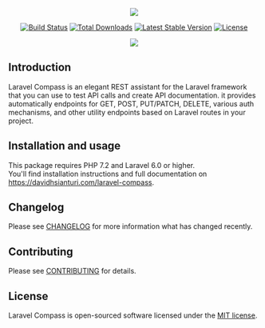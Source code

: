 <p align="center"><img src="https://res.cloudinary.com/dave24hwj8/image/upload/v1585775689/new-laravel-compass-logo.svg"></p>

<p align="center">
<a href="https://github.com/davidhsianturi/laravel-compass/actions"><img src="https://github.com/davidhsianturi/laravel-compass/workflows/tests/badge.svg" alt="Build Status"></a>
<a href="https://packagist.org/packages/davidhsianturi/laravel-compass"><img src="https://poser.pugx.org/davidhsianturi/laravel-compass/d/total.svg" alt="Total Downloads"></a>
<a href="https://packagist.org/packages/davidhsianturi/laravel-compass"><img src="https://poser.pugx.org/davidhsianturi/laravel-compass/v/stable.svg" alt="Latest Stable Version"></a>
<a href="https://packagist.org/packages/davidhsianturi/laravel-compass"><img src="https://poser.pugx.org/davidhsianturi/laravel-compass/license.svg" alt="License"></a>
</p>

<p align="center">
<kbd>
<img src="https://res.cloudinary.com/dave24hwj8/image/upload/v1585775692/Screen_Shot_2020-04-02_at_16.05.24_PM.png">
</kbd>
</p>

## Introduction

Laravel Compass is an elegant REST assistant for the Laravel framework that you can use to test API calls and create API documentation. it provides automatically endpoints for GET, POST, PUT/PATCH, DELETE, various auth mechanisms, and other utility endpoints based on Laravel routes in your project.

## Installation and usage

This package requires PHP 7.2 and Laravel 6.0 or higher.  
You'll find installation instructions and full documentation on https://davidhsianturi.com/laravel-compass.

## Changelog

Please see [CHANGELOG](CHANGELOG.md) for more information what has changed recently.

## Contributing

Please see [CONTRIBUTING](CONTRIBUTING.md) for details.

## License

Laravel Compass is open-sourced software licensed under the [MIT license](https://opensource.org/licenses/MIT).
